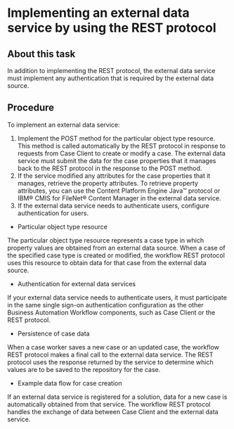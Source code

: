 # Implementing an external data service by using the REST protocol

## About this task

In addition to implementing the REST protocol, the external
data service must implement any authentication that is required by
the external data source.

## Procedure

To implement an external data service:

1. Implement the POST method for the particular object type resource. 
This method is called automatically by the REST protocol in response to requests from Case Client to create or modify a case.
The external data service must submit the data for the case properties that it manages back to the
REST protocol in the response to the POST method.
2. If the service modified any attributes for the case properties
that it manages, retrieve the property attributes.
To retrieve
property attributes, you can use the Content Platform Engine Java™ protocol or IBM® CMIS for FileNet® Content Manager in the external data
service.
3. If the external data service needs to authenticate users,
configure authentication for users.

- Particular object type resource

The particular object type resource represents a case type in which property values are obtained from an external data source. When a case of the specified case type is created or modified, the workflow REST protocol uses this resource to obtain data for that case from the external data source.
- Authentication for external data services

If your external data service needs to authenticate users, it must participate in the same single sign-on authentication configuration as the other Business Automation Workflow components, such as Case Client or the REST protocol.
- Persistence of case data

When a case worker saves a new case or an updated case, the workflow REST protocol makes a final call to the external data service. The REST protocol uses the response returned by the service to determine which values are to be saved to the repository for the case.
- Example data flow for case creation

If an external data service is registered for a solution, data for a new case is automatically obtained from that service. The workflow REST protocol handles the exchange of data between Case Client and the external data service.